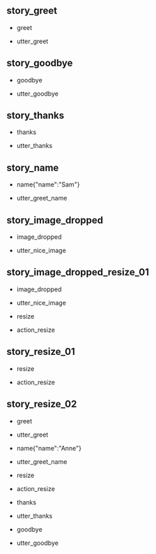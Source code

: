 ## story_greet <!--- The name of the story. It is not mandatory, but useful for debugging. --> 
* greet <!--- User input expressed as intent. In this case it represents users message 'Hello'. --> 
 - utter_greet <!--- The response of the chatbot expressed as an action. In this case it represents chatbot's response 'Hello, how can I help?' --> 
 
## story_goodbye
* goodbye
 - utter_goodbye

## story_thanks
* thanks
 - utter_thanks
 
## story_name
* name{"name":"Sam"}
 - utter_greet_name
 

## story_image_dropped
* image_dropped
 - utter_nice_image
 
## story_image_dropped_resize_01
* image_dropped
 - utter_nice_image
* resize
 - action_resize
 
## story_resize_01
* resize
 - action_resize
 
## story_resize_02
* greet
 - utter_greet
* name{"name":"Anne"} <!--- User response with an entity. In this case it represents user message 'My name is Lucy.' --> 
 - utter_greet_name
* resize
 - action_resize
* thanks
 - utter_thanks
* goodbye
 - utter_goodbye 
